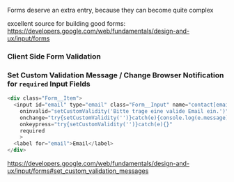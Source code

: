 Forms deserve an extra entry, because they can become quite complex

excellent source for building good forms: https://developers.google.com/web/fundamentals/design-and-ux/input/forms

### Client Side Form Validation


###  Set Custom Validation Message / Change Browser Notification for `required` Input Fields

```s
<div class="Form__Item">
  <input id="email" type="email" class="Form__Input" name="contact[email]"  placeholder="Your Email"
    oninvalid="setCustomValidity('Bitte trage eine valide Email ein.')"
    onchange="try{setCustomValidity('')}catch(e){console.log(e.message)}"
    onkeypress="try{setCustomValidity('')}catch(e){}"
    required
    >
  <label for="email">Email</label>
</div>
```
https://developers.google.com/web/fundamentals/design-and-ux/input/forms#set_custom_validation_messages